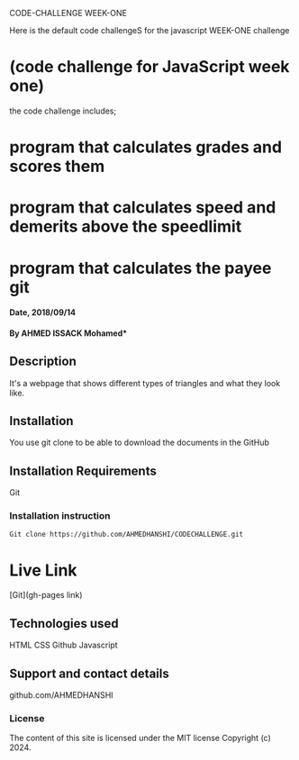 CODE-CHALLENGE WEEK-ONE


Here is the default code challengeS for the javascript WEEK-ONE challenge


# (code challenge for JavaScript week one)
the code challenge includes;
# program that calculates grades and scores them 

# program that calculates speed and demerits   above the speedlimit

# program that calculates the payee git 

#### Date, 2018/09/14

#### By AHMED ISSACK Mohamed*

## Description
It's a webpage that shows different types of triangles and what they look like.

## Installation
You use git clone to be able to download the documents in the GitHub

## Installation Requirements
Git

### Installation instruction
```
Git clone https://github.com/AHMEDHANSHI/CODECHALLENGE.git 

```

# Live Link
[Git](gh-pages link)

## Technologies used
HTML
CSS
Github
Javascript

## Support and contact details
github.com/AHMEDHANSHI

### License
The content of this site is licensed under the MIT license
Copyright (c) 2024.
